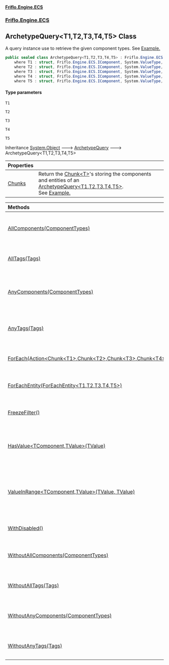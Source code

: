 #### [Friflo.Engine.ECS](index.md 'index')
### [Friflo.Engine.ECS](Friflo.Engine.ECS.md 'Friflo.Engine.ECS')

## ArchetypeQuery<T1,T2,T3,T4,T5> Class

A query instance use to retrieve the given component types.
See <a href="https://friflo.gitbook.io/friflo.engine.ecs/examples/general#query-entities">Example.</a>

```csharp
public sealed class ArchetypeQuery<T1,T2,T3,T4,T5> : Friflo.Engine.ECS.ArchetypeQuery
    where T1 : struct, Friflo.Engine.ECS.IComponent, System.ValueType, System.ValueType
    where T2 : struct, Friflo.Engine.ECS.IComponent, System.ValueType, System.ValueType
    where T3 : struct, Friflo.Engine.ECS.IComponent, System.ValueType, System.ValueType
    where T4 : struct, Friflo.Engine.ECS.IComponent, System.ValueType, System.ValueType
    where T5 : struct, Friflo.Engine.ECS.IComponent, System.ValueType, System.ValueType
```
#### Type parameters

<a name='Friflo.Engine.ECS.ArchetypeQuery_T1,T2,T3,T4,T5_.T1'></a>

`T1`

<a name='Friflo.Engine.ECS.ArchetypeQuery_T1,T2,T3,T4,T5_.T2'></a>

`T2`

<a name='Friflo.Engine.ECS.ArchetypeQuery_T1,T2,T3,T4,T5_.T3'></a>

`T3`

<a name='Friflo.Engine.ECS.ArchetypeQuery_T1,T2,T3,T4,T5_.T4'></a>

`T4`

<a name='Friflo.Engine.ECS.ArchetypeQuery_T1,T2,T3,T4,T5_.T5'></a>

`T5`

Inheritance [System.Object](https://docs.microsoft.com/en-us/dotnet/api/System.Object 'System.Object') &#129106; [ArchetypeQuery](ArchetypeQuery.md 'Friflo.Engine.ECS.ArchetypeQuery') &#129106; ArchetypeQuery<T1,T2,T3,T4,T5>

| Properties | |
| :--- | :--- |
| [Chunks](ArchetypeQuery_T1,T2,T3,T4,T5_.Chunks.md 'Friflo.Engine.ECS.ArchetypeQuery<T1,T2,T3,T4,T5>.Chunks') | Return the [Chunk&lt;T&gt;](Chunk_T_.md 'Friflo.Engine.ECS.Chunk<T>')'s storing the components and entities of an [ArchetypeQuery&lt;T1,T2,T3,T4,T5&gt;](ArchetypeQuery_T1,T2,T3,T4,T5_.md 'Friflo.Engine.ECS.ArchetypeQuery<T1,T2,T3,T4,T5>').<br/> See <a href="https://friflo.gitbook.io/friflo.engine.ecs/examples/optimization#enumerate-query-chunks">Example.</a> |

| Methods | |
| :--- | :--- |
| [AllComponents(ComponentTypes)](ArchetypeQuery_T1,T2,T3,T4,T5_.AllComponents(ComponentTypes).md 'Friflo.Engine.ECS.ArchetypeQuery<T1,T2,T3,T4,T5>.AllComponents(Friflo.Engine.ECS.ComponentTypes)') | A query result will contain only entities having all passed [componentTypes](ArchetypeQuery_T1,T2,T3,T4,T5_.AllComponents(ComponentTypes).md#Friflo.Engine.ECS.ArchetypeQuery_T1,T2,T3,T4,T5_.AllComponents(Friflo.Engine.ECS.ComponentTypes).componentTypes 'Friflo.Engine.ECS.ArchetypeQuery<T1,T2,T3,T4,T5>.AllComponents(Friflo.Engine.ECS.ComponentTypes).componentTypes'). |
| [AllTags(Tags)](ArchetypeQuery_T1,T2,T3,T4,T5_.AllTags(Tags).md 'Friflo.Engine.ECS.ArchetypeQuery<T1,T2,T3,T4,T5>.AllTags(Friflo.Engine.ECS.Tags)') | A query result will contain only entities having all passed [tags](ArchetypeQuery_T1,T2,T3,T4,T5_.AllTags(Tags).md#Friflo.Engine.ECS.ArchetypeQuery_T1,T2,T3,T4,T5_.AllTags(Friflo.Engine.ECS.Tags).tags 'Friflo.Engine.ECS.ArchetypeQuery<T1,T2,T3,T4,T5>.AllTags(Friflo.Engine.ECS.Tags).tags'). |
| [AnyComponents(ComponentTypes)](ArchetypeQuery_T1,T2,T3,T4,T5_.AnyComponents(ComponentTypes).md 'Friflo.Engine.ECS.ArchetypeQuery<T1,T2,T3,T4,T5>.AnyComponents(Friflo.Engine.ECS.ComponentTypes)') | A query result will contain only entities having any of the the passed [componentTypes](ArchetypeQuery_T1,T2,T3,T4,T5_.AnyComponents(ComponentTypes).md#Friflo.Engine.ECS.ArchetypeQuery_T1,T2,T3,T4,T5_.AnyComponents(Friflo.Engine.ECS.ComponentTypes).componentTypes 'Friflo.Engine.ECS.ArchetypeQuery<T1,T2,T3,T4,T5>.AnyComponents(Friflo.Engine.ECS.ComponentTypes).componentTypes'). |
| [AnyTags(Tags)](ArchetypeQuery_T1,T2,T3,T4,T5_.AnyTags(Tags).md 'Friflo.Engine.ECS.ArchetypeQuery<T1,T2,T3,T4,T5>.AnyTags(Friflo.Engine.ECS.Tags)') | A query result will contain only entities having any of the the passed [tags](ArchetypeQuery_T1,T2,T3,T4,T5_.AnyTags(Tags).md#Friflo.Engine.ECS.ArchetypeQuery_T1,T2,T3,T4,T5_.AnyTags(Friflo.Engine.ECS.Tags).tags 'Friflo.Engine.ECS.ArchetypeQuery<T1,T2,T3,T4,T5>.AnyTags(Friflo.Engine.ECS.Tags).tags'). |
| [ForEach(Action&lt;Chunk&lt;T1&gt;,Chunk&lt;T2&gt;,Chunk&lt;T3&gt;,Chunk&lt;T4&gt;,Chunk&lt;T5&gt;,ChunkEntities&gt;)](ArchetypeQuery_T1,T2,T3,T4,T5_.ForEach(Action_Chunk_T1_,Chunk_T2_,Chunk_T3_,Chunk_T4_,Chunk_T5_,ChunkEntities_).md 'Friflo.Engine.ECS.ArchetypeQuery<T1,T2,T3,T4,T5>.ForEach(System.Action<Friflo.Engine.ECS.Chunk<T1>,Friflo.Engine.ECS.Chunk<T2>,Friflo.Engine.ECS.Chunk<T3>,Friflo.Engine.ECS.Chunk<T4>,Friflo.Engine.ECS.Chunk<T5>,Friflo.Engine.ECS.ChunkEntities>)') | Returns a [QueryJob](QueryJob.md 'Friflo.Engine.ECS.QueryJob') that enables [Parallel](JobExecution.md#Friflo.Engine.ECS.JobExecution.Parallel 'Friflo.Engine.ECS.JobExecution.Parallel') query execution. |
| [ForEachEntity(ForEachEntity&lt;T1,T2,T3,T4,T5&gt;)](ArchetypeQuery_T1,T2,T3,T4,T5_.ForEachEntity(ForEachEntity_T1,T2,T3,T4,T5_).md 'Friflo.Engine.ECS.ArchetypeQuery<T1,T2,T3,T4,T5>.ForEachEntity(Friflo.Engine.ECS.ForEachEntity<T1,T2,T3,T4,T5>)') | Executes the given [lambda](ArchetypeQuery_T1,T2,T3,T4,T5_.ForEachEntity(ForEachEntity_T1,T2,T3,T4,T5_).md#Friflo.Engine.ECS.ArchetypeQuery_T1,T2,T3,T4,T5_.ForEachEntity(Friflo.Engine.ECS.ForEachEntity_T1,T2,T3,T4,T5_).lambda 'Friflo.Engine.ECS.ArchetypeQuery<T1,T2,T3,T4,T5>.ForEachEntity(Friflo.Engine.ECS.ForEachEntity<T1,T2,T3,T4,T5>).lambda') for each entity in the query result. |
| [FreezeFilter()](ArchetypeQuery_T1,T2,T3,T4,T5_.FreezeFilter().md 'Friflo.Engine.ECS.ArchetypeQuery<T1,T2,T3,T4,T5>.FreezeFilter()') | The query [Filter](ArchetypeQuery.Filter.md 'Friflo.Engine.ECS.ArchetypeQuery.Filter') cannot be changed anymore. |
| [HasValue&lt;TComponent,TValue&gt;(TValue)](ArchetypeQuery_T1,T2,T3,T4,T5_.HasValue_TComponent,TValue_(TValue).md 'Friflo.Engine.ECS.ArchetypeQuery<T1,T2,T3,T4,T5>.HasValue<TComponent,TValue>(TValue)') | Include entities having a component with the specified value.<br/> Executes in O(1). |
| [ValueInRange&lt;TComponent,TValue&gt;(TValue, TValue)](ArchetypeQuery_T1,T2,T3,T4,T5_.ValueInRange_TComponent,TValue_(TValue,TValue).md 'Friflo.Engine.ECS.ArchetypeQuery<T1,T2,T3,T4,T5>.ValueInRange<TComponent,TValue>(TValue, TValue)') | Include entities having a component value in the specified range.<br/> Executes O(N ⋅ log N) N: all unique values. |
| [WithDisabled()](ArchetypeQuery_T1,T2,T3,T4,T5_.WithDisabled().md 'Friflo.Engine.ECS.ArchetypeQuery<T1,T2,T3,T4,T5>.WithDisabled()') | A query result will contain [Disabled](Disabled.md 'Friflo.Engine.ECS.Disabled') entities. |
| [WithoutAllComponents(ComponentTypes)](ArchetypeQuery_T1,T2,T3,T4,T5_.WithoutAllComponents(ComponentTypes).md 'Friflo.Engine.ECS.ArchetypeQuery<T1,T2,T3,T4,T5>.WithoutAllComponents(Friflo.Engine.ECS.ComponentTypes)') | Entities having all passed [componentTypes](ArchetypeQuery_T1,T2,T3,T4,T5_.WithoutAllComponents(ComponentTypes).md#Friflo.Engine.ECS.ArchetypeQuery_T1,T2,T3,T4,T5_.WithoutAllComponents(Friflo.Engine.ECS.ComponentTypes).componentTypes 'Friflo.Engine.ECS.ArchetypeQuery<T1,T2,T3,T4,T5>.WithoutAllComponents(Friflo.Engine.ECS.ComponentTypes).componentTypes') are excluded from query result. |
| [WithoutAllTags(Tags)](ArchetypeQuery_T1,T2,T3,T4,T5_.WithoutAllTags(Tags).md 'Friflo.Engine.ECS.ArchetypeQuery<T1,T2,T3,T4,T5>.WithoutAllTags(Friflo.Engine.ECS.Tags)') | Entities having all passed [tags](ArchetypeQuery_T1,T2,T3,T4,T5_.WithoutAllTags(Tags).md#Friflo.Engine.ECS.ArchetypeQuery_T1,T2,T3,T4,T5_.WithoutAllTags(Friflo.Engine.ECS.Tags).tags 'Friflo.Engine.ECS.ArchetypeQuery<T1,T2,T3,T4,T5>.WithoutAllTags(Friflo.Engine.ECS.Tags).tags') are excluded from query result. |
| [WithoutAnyComponents(ComponentTypes)](ArchetypeQuery_T1,T2,T3,T4,T5_.WithoutAnyComponents(ComponentTypes).md 'Friflo.Engine.ECS.ArchetypeQuery<T1,T2,T3,T4,T5>.WithoutAnyComponents(Friflo.Engine.ECS.ComponentTypes)') | Entities having any of the passed [componentTypes](ArchetypeQuery_T1,T2,T3,T4,T5_.WithoutAnyComponents(ComponentTypes).md#Friflo.Engine.ECS.ArchetypeQuery_T1,T2,T3,T4,T5_.WithoutAnyComponents(Friflo.Engine.ECS.ComponentTypes).componentTypes 'Friflo.Engine.ECS.ArchetypeQuery<T1,T2,T3,T4,T5>.WithoutAnyComponents(Friflo.Engine.ECS.ComponentTypes).componentTypes') are excluded from query result. |
| [WithoutAnyTags(Tags)](ArchetypeQuery_T1,T2,T3,T4,T5_.WithoutAnyTags(Tags).md 'Friflo.Engine.ECS.ArchetypeQuery<T1,T2,T3,T4,T5>.WithoutAnyTags(Friflo.Engine.ECS.Tags)') | Entities having any of the passed [tags](ArchetypeQuery_T1,T2,T3,T4,T5_.WithoutAnyTags(Tags).md#Friflo.Engine.ECS.ArchetypeQuery_T1,T2,T3,T4,T5_.WithoutAnyTags(Friflo.Engine.ECS.Tags).tags 'Friflo.Engine.ECS.ArchetypeQuery<T1,T2,T3,T4,T5>.WithoutAnyTags(Friflo.Engine.ECS.Tags).tags') are excluded from query result. |
